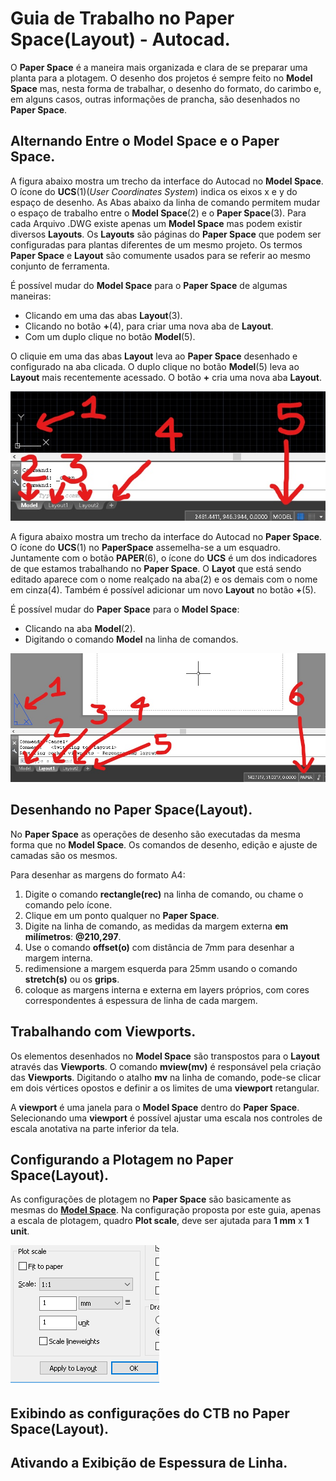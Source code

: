 # Guia de Trabalho no Paper Space(Layout) - Autocad.

O **Paper Space** é a maneira mais organizada e clara de se preparar uma planta para a plotagem. O desenho dos projetos é sempre feito no **Model Space** mas, nesta forma de trabalhar, o desenho do formato, do carimbo e, em alguns casos, outras informações de prancha, são desenhados no **Paper Space**.

## Alternando Entre o Model Space e o Paper Space.

A figura abaixo mostra um trecho da interface do Autocad no **Model Space**. O ícone do **UCS**(1)(*User Coordinates System*) indica os eixos x e y do espaço de desenho. As Abas abaixo da linha de comando permitem mudar o espaço de trabalho entre o **Model Space**(2) e o **Paper Space**(3). Para cada Arquivo .DWG existe apenas um **Model Space** mas podem existir diversos **Layouts**. Os **Layouts** são páginas do **Paper Space** que podem ser configuradas para plantas diferentes de um mesmo projeto. Os termos **Paper Space** e **Layout** são comumente usados para se referir ao mesmo conjunto de ferramenta.

É possível mudar do **Model Space** para o **Paper Space** de algumas maneiras:

* Clicando em uma das abas **Layout**(3).
* Clicando no botão **+**(4), para criar uma nova aba de **Layout**.
* Com um duplo clique no botão **Model**(5).

O cliquie em uma das abas **Layout** leva ao **Paper Space** desenhado e configurado na aba clicada. O duplo clique no botão **Model**(5) leva ao **Layout** mais recentemente acessado. O botão **+** cria uma nova aba **Layout**.

![](ModelSpace.jpg)

A figura abaixo mostra um trecho da interface do Autocad no **Paper Space**. O ícone do **UCS**(1) no **PaperSpace** assemelha-se a um esquadro. Juntamente com o botão **PAPER**(6), o ícone do **UCS** é um dos indicadores de que estamos trabalhando no **Paper Space**. O **Layot** que está sendo editado aparece com o nome realçado na aba(2) e os demais com o nome em cinza(4). Também é possível adicionar um novo **Layout** no botão **+**(5).

É possível mudar do **Paper Space** para o **Model Space**:

* Clicando na aba **Model**(2).
* Digitando o comando **Model** na linha de comandos.

![](PaperSpace.jpg)

## Desenhando no Paper Space(Layout).

No **Paper Space** as operações de desenho são executadas da mesma forma que no **Model Space**. Os comandos de desenho, edição e ajuste de camadas são os mesmos.

Para desenhar as margens do formato A4:

1. Digite o comando **rectangle(rec)** na linha de comando, ou chame o comando pelo ícone.
1. Clique em um ponto qualquer no **Paper Space**.
1. Digite na linha de comando, as medidas da margem externa **em milímetros**: **@210,297**.
1. Use o comando **offset(o)** com distância de 7mm para desenhar a margem interna.
1. redimensione a margem esquerda para 25mm usando o comando **stretch(s)** ou os **grips**.
1. coloque as margens interna e externa em layers próprios, com cores correspondentes á espessura de linha de cada margem.

## Trabalhando com Viewports.

Os elementos desenhados no **Model Space** são transpostos para o **Layout** através das **Viewports**. O comando **mview(mv)** é responsável pela criação das **Viewports**. Digitando o atalho **mv** na linha de comando, pode-se clicar em dois vértices opostos e definir a os limites de uma **viewport** retangular.

A **viewport** é uma janela para o **Model Space** dentro do **Paper Space**. Selecionando uma **viewport** é possível ajustar uma escala nos controles de escala anotativa na parte inferior da tela.

## Configurando a Plotagem no Paper Space(Layout).

As configurações de plotagem no **Paper Space** são basicamente as mesmas do [**Model Space**](.\plot\plotModel.md). Na configuração proposta por este guia, apenas a escala de plotagem, quadro **Plot scale**, deve ser ajutada para **1 mm** x **1 unit**.

![](plotscale.png)


## Exibindo as configurações do **CTB** no Paper Space(Layout).



## Ativando a Exibição de Espessura de Linha.
